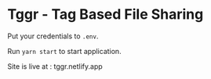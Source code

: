# Tggr - Tag Based File Sharing

Put your credentials to `.env`.

Run `yarn start` to start application.

Site is live at : tggr.netlify.app
